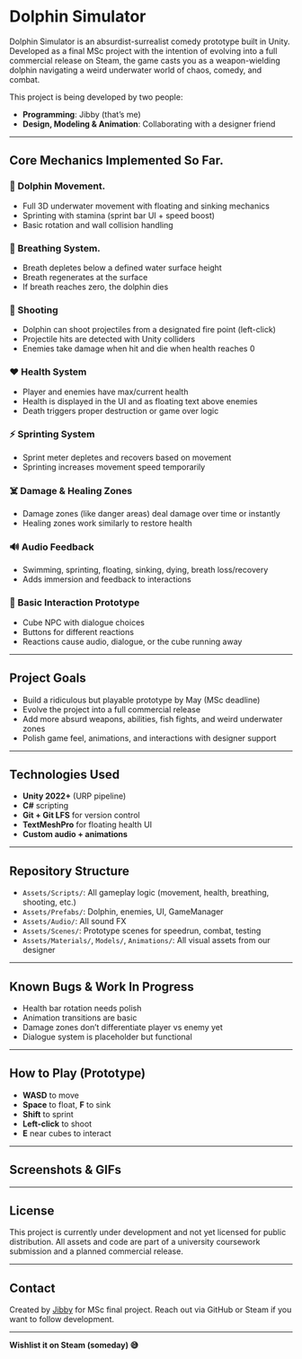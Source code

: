 # Dolphin Simulator

Dolphin Simulator is an absurdist-surrealist comedy prototype built in Unity. Developed as a final MSc project with the intention of evolving into a full commercial release on Steam, the game casts you as a weapon-wielding dolphin navigating a weird underwater world of chaos, comedy, and combat.

This project is being developed by two people:
- **Programming**: Jibby (that’s me)
- **Design, Modeling & Animation**: Collaborating with a designer friend

---

## Core Mechanics Implemented So Far.

### 🐬 Dolphin Movement.
- Full 3D underwater movement with floating and sinking mechanics
- Sprinting with stamina (sprint bar UI + speed boost)
- Basic rotation and wall collision handling

### 🌊 Breathing System.
- Breath depletes below a defined water surface height
- Breath regenerates at the surface
- If breath reaches zero, the dolphin dies

### 🚀 Shooting
- Dolphin can shoot projectiles from a designated fire point (left-click)
- Projectile hits are detected with Unity colliders
- Enemies take damage when hit and die when health reaches 0

### ❤️ Health System
- Player and enemies have max/current health
- Health is displayed in the UI and as floating text above enemies
- Death triggers proper destruction or game over logic

### ⚡ Sprinting System
- Sprint meter depletes and recovers based on movement
- Sprinting increases movement speed temporarily

### ☠️ Damage & Healing Zones
- Damage zones (like danger areas) deal damage over time or instantly
- Healing zones work similarly to restore health

### 🔊 Audio Feedback
- Swimming, sprinting, floating, sinking, dying, breath loss/recovery
- Adds immersion and feedback to interactions

### 💬 Basic Interaction Prototype
- Cube NPC with dialogue choices
- Buttons for different reactions
- Reactions cause audio, dialogue, or the cube running away

---

## Project Goals

- Build a ridiculous but playable prototype by May (MSc deadline)
- Evolve the project into a full commercial release
- Add more absurd weapons, abilities, fish fights, and weird underwater zones
- Polish game feel, animations, and interactions with designer support

---

## Technologies Used
- **Unity 2022+** (URP pipeline)
- **C#** scripting
- **Git + Git LFS** for version control
- **TextMeshPro** for floating health UI
- **Custom audio + animations**

---

## Repository Structure
- `Assets/Scripts/`: All gameplay logic (movement, health, breathing, shooting, etc.)
- `Assets/Prefabs/`: Dolphin, enemies, UI, GameManager
- `Assets/Audio/`: All sound FX
- `Assets/Scenes/`: Prototype scenes for speedrun, combat, testing
- `Assets/Materials/`, `Models/`, `Animations/`: All visual assets from our designer

---

## Known Bugs & Work In Progress
- Health bar rotation needs polish
- Animation transitions are basic
- Damage zones don’t differentiate player vs enemy yet
- Dialogue system is placeholder but functional

---

## How to Play (Prototype)
- **WASD** to move
- **Space** to float, **F** to sink
- **Shift** to sprint
- **Left-click** to shoot
- **E** near cubes to interact

---

## Screenshots & GIFs
<!-- Add your screenshots or GIFs here -->

---

## License
This project is currently under development and not yet licensed for public distribution. All assets and code are part of a university coursework submission and a planned commercial release.

---

## Contact
Created by [Jibby](https://github.com/Jibbyie) for MSc final project. Reach out via GitHub or Steam if you want to follow development.

---

**Wishlist it on Steam (someday) 😅**
